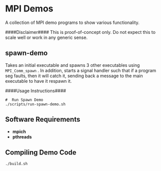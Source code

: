 
MPI Demos
=========

A collection of MPI demo programs to show various functionality.

####Disclaimer####
This is proof-of-concept only.  Do not expect this to scale well or work in any generic sense.

spawn-demo
----------

Takes an initial executable and spawns 3 other executables using `MPI_Comm_spawn` .
In addition, starts a signal handler such that if a program seg faults, then it will catch it, 
sending back a message to the main executable to have it respawn it.

####Usage Instructions####

    #  Run Spawn Demo
    ./scripts/run-spawn-demo.sh

Software Requirements
---------------------

+ __mpich__
+ __pthreads__



Compiling Demo Code
-------------------

    ./build.sh

